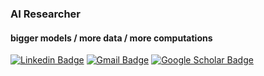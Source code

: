 ### AI Researcher

#### bigger models / more data / more computations


[![Linkedin Badge](https://img.shields.io/badge/-LinkedIn-blue?style=flat&logo=Linkedin&logoColor=white&link=https://linkedin.com/in/wbaek)](https://linkedin.com/in/wbaek) 
[![Gmail Badge](https://img.shields.io/badge/-Gmail-d14836?style=flat&logo=Gmail&logoColor=white&link=mailto:clint.b@kakaobrain.com)](mailto:clint.b@kakaobrain.com)
[![Google Scholar Badge](https://img.shields.io/badge/-Scholar-4285f4?style=flat&logo=google-scholar&logoColor=white&link=https://scholar.google.com/citations?hl=en%26sortby=pubdate%26user=8WXfStMAAAAJ)](https://scholar.google.com/citations?hl=en&sortby=pubdate&user=8WXfStMAAAAJ) 
